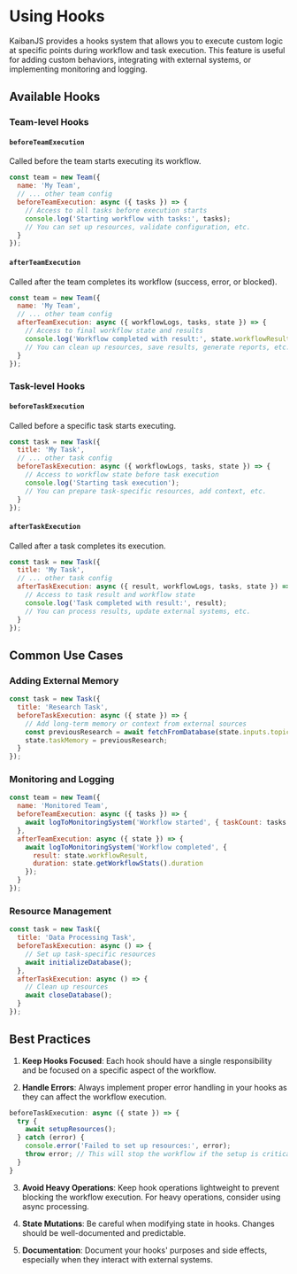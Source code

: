 # Using Hooks

KaibanJS provides a hooks system that allows you to execute custom logic at specific points during workflow and task execution. This feature is useful for adding custom behaviors, integrating with external systems, or implementing monitoring and logging.

## Available Hooks

### Team-level Hooks

#### `beforeTeamExecution`
Called before the team starts executing its workflow.
```javascript
const team = new Team({
  name: 'My Team',
  // ... other team config
  beforeTeamExecution: async ({ tasks }) => {
    // Access to all tasks before execution starts
    console.log('Starting workflow with tasks:', tasks);
    // You can set up resources, validate configuration, etc.
  }
});
```

#### `afterTeamExecution`
Called after the team completes its workflow (success, error, or blocked).
```javascript
const team = new Team({
  name: 'My Team',
  // ... other team config
  afterTeamExecution: async ({ workflowLogs, tasks, state }) => {
    // Access to final workflow state and results
    console.log('Workflow completed with result:', state.workflowResult);
    // You can clean up resources, save results, generate reports, etc.
  }
});
```

### Task-level Hooks

#### `beforeTaskExecution`
Called before a specific task starts executing.
```javascript
const task = new Task({
  title: 'My Task',
  // ... other task config
  beforeTaskExecution: async ({ workflowLogs, tasks, state }) => {
    // Access to workflow state before task execution
    console.log('Starting task execution');
    // You can prepare task-specific resources, add context, etc.
  }
});
```

#### `afterTaskExecution`
Called after a task completes its execution.
```javascript
const task = new Task({
  title: 'My Task',
  // ... other task config
  afterTaskExecution: async ({ result, workflowLogs, tasks, state }) => {
    // Access to task result and workflow state
    console.log('Task completed with result:', result);
    // You can process results, update external systems, etc.
  }
});
```

## Common Use Cases

### Adding External Memory
```javascript
const task = new Task({
  title: 'Research Task',
  beforeTaskExecution: async ({ state }) => {
    // Add long-term memory or context from external sources
    const previousResearch = await fetchFromDatabase(state.inputs.topic);
    state.taskMemory = previousResearch;
  }
});
```

### Monitoring and Logging
```javascript
const team = new Team({
  name: 'Monitored Team',
  beforeTeamExecution: async ({ tasks }) => {
    await logToMonitoringSystem('Workflow started', { taskCount: tasks.length });
  },
  afterTeamExecution: async ({ state }) => {
    await logToMonitoringSystem('Workflow completed', {
      result: state.workflowResult,
      duration: state.getWorkflowStats().duration
    });
  }
});
```

### Resource Management
```javascript
const task = new Task({
  title: 'Data Processing Task',
  beforeTaskExecution: async () => {
    // Set up task-specific resources
    await initializeDatabase();
  },
  afterTaskExecution: async () => {
    // Clean up resources
    await closeDatabase();
  }
});
```

## Best Practices

1. **Keep Hooks Focused**: Each hook should have a single responsibility and be focused on a specific aspect of the workflow.

2. **Handle Errors**: Always implement proper error handling in your hooks as they can affect the workflow execution.
```javascript
beforeTaskExecution: async ({ state }) => {
  try {
    await setupResources();
  } catch (error) {
    console.error('Failed to set up resources:', error);
    throw error; // This will stop the workflow if the setup is critical
  }
}
```

3. **Avoid Heavy Operations**: Keep hook operations lightweight to prevent blocking the workflow execution. For heavy operations, consider using async processing.

4. **State Mutations**: Be careful when modifying state in hooks. Changes should be well-documented and predictable.

5. **Documentation**: Document your hooks' purposes and side effects, especially when they interact with external systems. 